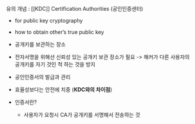 유의 개념 : [[KDC]]
Certification Authorities (공인인증센터)

- for public key cryptography
- how to obtain other’s true public key
- 공개키를 보관하는 장소
- 전자서명을 위해선 신뢰성 있는 공개키 보관 장소가 필요
  -> 해커가 다른 사용자의 공개키를 자기 것인 척 하는 것을 방지
- 공인인증서의 발급과 관리
- 효율성보다는 안전에 치중 (**KDC와의 차이점**)

- 인증서란? 
	- 사용자가 요청시 CA가 공개키를 서명해서 전송하는 것